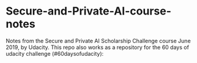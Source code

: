 # Secure-and-Private-AI-course-notes
Notes from the Secure and Private AI Scholarship Challenge course June 2019, by Udacity.
This repo also works as a repository for the 60 days of udacity challenge (#60daysofudacity):
